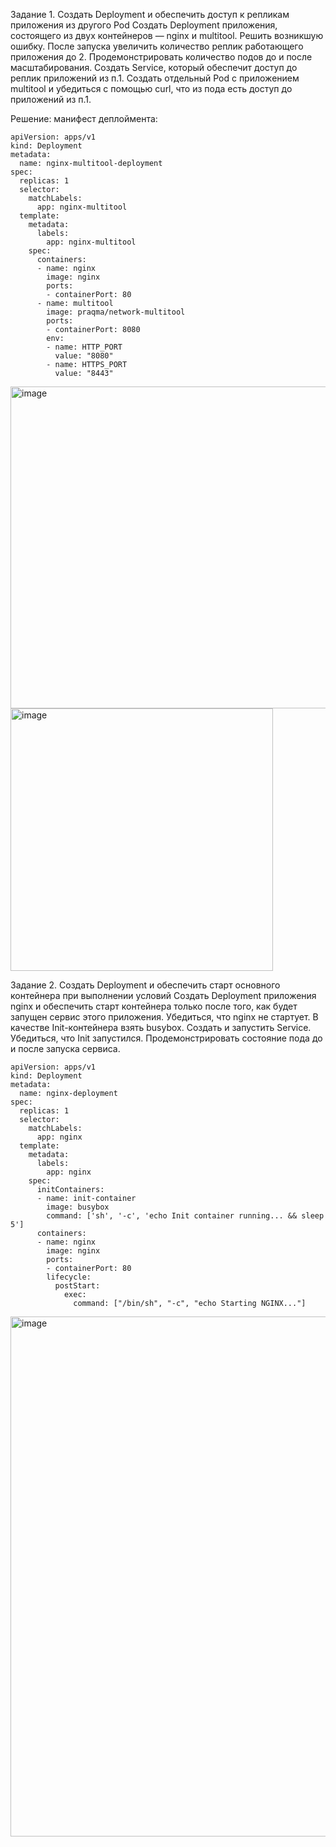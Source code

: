 Задание 1. Создать Deployment и обеспечить доступ к репликам приложения из другого Pod
Создать Deployment приложения, состоящего из двух контейнеров — nginx и multitool. Решить возникшую ошибку.
После запуска увеличить количество реплик работающего приложения до 2.
Продемонстрировать количество подов до и после масштабирования.
Создать Service, который обеспечит доступ до реплик приложений из п.1.
Создать отдельный Pod с приложением multitool и убедиться с помощью curl, что из пода есть доступ до приложений из п.1.

Решение:
манифест деплоймента:
```
apiVersion: apps/v1
kind: Deployment
metadata:
  name: nginx-multitool-deployment
spec:
  replicas: 1
  selector:
    matchLabels:
      app: nginx-multitool
  template:
    metadata:
      labels:
        app: nginx-multitool
    spec:
      containers:
      - name: nginx
        image: nginx
        ports:
        - containerPort: 80
      - name: multitool
        image: praqma/network-multitool
        ports:
        - containerPort: 8080
        env:
        - name: HTTP_PORT
          value: "8080"
        - name: HTTPS_PORT
          value: "8443"
```
<img width="515" alt="image" src="https://github.com/user-attachments/assets/00fca455-b09a-40af-a934-cda994519c50">

<img width="420" alt="image" src="https://github.com/user-attachments/assets/237f6f38-ca3c-4052-86ff-9724afc8638b">




Задание 2. Создать Deployment и обеспечить старт основного контейнера при выполнении условий
Создать Deployment приложения nginx и обеспечить старт контейнера только после того, как будет запущен сервис этого приложения.
Убедиться, что nginx не стартует. В качестве Init-контейнера взять busybox.
Создать и запустить Service. Убедиться, что Init запустился.
Продемонстрировать состояние пода до и после запуска сервиса.

```
apiVersion: apps/v1
kind: Deployment
metadata:
  name: nginx-deployment
spec:
  replicas: 1
  selector:
    matchLabels:
      app: nginx
  template:
    metadata:
      labels:
        app: nginx
    spec:
      initContainers:
      - name: init-container
        image: busybox
        command: ['sh', '-c', 'echo Init container running... && sleep 5']
      containers:
      - name: nginx
        image: nginx
        ports:
        - containerPort: 80
        lifecycle:
          postStart:
            exec:
              command: ["/bin/sh", "-c", "echo Starting NGINX..."]
```

<img width="832" alt="image" src="https://github.com/user-attachments/assets/d6cdea22-462f-405b-b009-3217c1912389">
